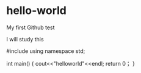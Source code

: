 # hello-world
My first Github test

I will study this

#include <iostream>
using namespace std;

int main()
{
  cout<<"helloworld"<<endl;
  return 0；
}
